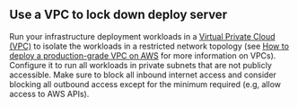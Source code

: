 ## Use a VPC to lock down deploy server

Run your infrastructure deployment workloads in a [Virtual Private Cloud (VPC)](https://aws.amazon.com/vpc/) to isolate
the workloads in a restricted network topology (see [How
to deploy a production-grade VPC on AWS](/guides/networking/how-to-deploy-production-grade-vpc-aws) for more information on VPCs). Configure it to run all workloads in private
subnets that are not publicly accessible. Make sure to block all inbound internet access and consider blocking all
outbound access except for the minimum required (e.g, allow access to AWS APIs).



<!-- ##DOCS-SOURCER-START
{"sourcePlugin":"Service Catalog Reference","hash":"da8cb0cd8724b7b2611c76cf6c1df488"}
##DOCS-SOURCER-END -->
